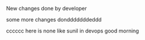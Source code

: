 New changes done by developer

some more changes dondddddddeddd


cccccc
here is none like sunil in devops
good morning
